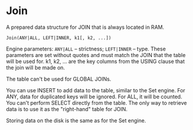 # Join

A prepared data structure for JOIN that is always located in RAM.

```text
Join(ANY|ALL, LEFT|INNER, k1[, k2, ...])
```

Engine parameters: `ANY|ALL` – strictness; `LEFT|INNER` – type.
These parameters are set without quotes and must match the JOIN that the table will be used for. k1, k2, ... are the key columns from the USING clause that the join will be made on.

The table can't be used for GLOBAL JOINs.

You can use INSERT to add data to the table, similar to the Set engine. For ANY, data for duplicated keys will be ignored. For ALL, it will be counted. You can't perform SELECT directly from the table. The only way to retrieve data is to use it as the "right-hand" table for JOIN.

Storing data on the disk is the same as for the Set engine.

